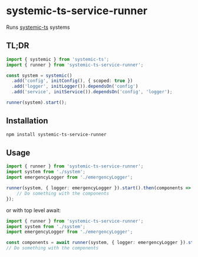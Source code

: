 # systemic-ts-service-runner

Runs [systemic-ts](https://www.npmjs.com/package/systemic-ts) systems

## TL;DR

```typescript
import { systemic } from 'systemic-ts';
import { runner } from 'systemic-ts-service-runner';

const system = systemic()
  .add('config', initConfig(), { scoped: true })
  .add('logger', initLogger()).dependsOn('config')
  .add('service', initService()).dependsOn('config', 'logger');

runner(system).start();
```

## Installation

```bash
npm install systemic-ts-service-runner
```

## Usage

```typescript
import { runner } from 'systemic-ts-service-runner';
import system from './system';
import emergencyLogger from './emergencyLogger';

runner(system, { logger: emergencyLogger }).start().then(components => {
    // Do something with the components
});
```

or with top level await:

```typescript
import { runner } from 'systemic-ts-service-runner';
import system from './system';
import emergencyLogger from './emergencyLogger';

const components = await runner(system, { logger: emergencyLogger }).start();
// Do something with the components
```
